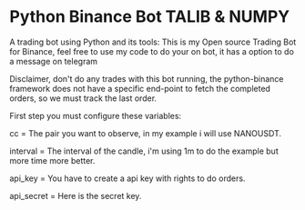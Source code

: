 # Python Binance Bot TALIB & NUMPY

A trading bot using Python and its tools:
This is my Open source Trading Bot for Binance, feel free to use my code to do your on bot, it has a option to do a message on telegram

Disclaimer, don't do any trades with this bot running, the python-binance framework does not have a specific end-point to fetch the completed orders, so we must track the last order.

First step you must configure these variables:

cc = The pair you want to observe, in my example i will use NANOUSDT.

interval = The interval of the candle, i'm using 1m to do the example but more time more better.

api_key = You have to create a api key with rights to do orders.

api_secret = Here is the secret key.
